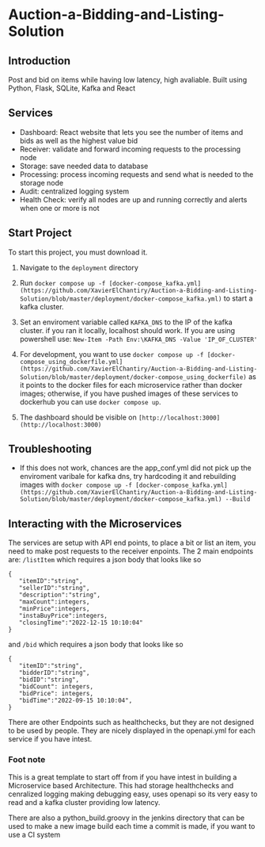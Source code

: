 # Auction-a-Bidding-and-Listing-Solution


## Introduction
Post and bid on items while having low latency, high avaliable. Built using Python, Flask, SQLite, Kafka and React

## Services
- Dashboard: React website that lets you see the number of items and bids as well as the highest value bid
- Receiver: validate and forward incoming requests to the processing node
- Storage: save needed data to database
- Processing: process incoming requests and send what is needed to the storage node
- Audit: centralized logging system
- Health Check: verify all nodes are up and running correctly and alerts when one or more is not

## Start Project
To start this project, you must download it.
1. Navigate to the `deployment` directory

2. Run `docker compose up -f [docker-compose_kafka.yml](https://github.com/XavierElChantiry/Auction-a-Bidding-and-Listing-Solution/blob/master/deployment/docker-compose_kafka.yml)` to start a kafka cluster.

3. Set an enviroment variable called `KAFKA_DNS` to the IP of the kafka cluster. if you ran it locally, localhost should work. If you are using powershell use: `New-Item -Path Env:\KAFKA_DNS -Value 'IP_OF_CLUSTER'`

4. For development, you want to use `docker compose up -f [docker-compose_using_dockerfile.yml](https://github.com/XavierElChantiry/Auction-a-Bidding-and-Listing-Solution/blob/master/deployment/docker-compose_using_dockerfile)` as it points to the docker files for each microservice rather than docker images; otherwise, if you have pushed images of these services to dockerhub you can use `docker compose up`.

5. The dashboard should be visible on `[http://localhost:3000](http://localhost:3000)`

## Troubleshooting
- If this does not work, chances are the app_conf.yml did not pick up the enviroment varibale for kafka dns, try hardcoding it and rebuilding images with `docker compose up -f [docker-compose_kafka.yml](https://github.com/XavierElChantiry/Auction-a-Bidding-and-Listing-Solution/blob/master/deployment/docker-compose_kafka.yml) --Build`

## Interacting with the Microservices
The services are setup with API end points, to place a bit or list an item, you need to make post requests to the receiver enpoints. The 2 main endpoints are:
`/listItem` which requires a json body that looks like so
```
{
   "itemID":"string",
   "sellerID":"string",
   "description":"string",
   "maxCount":integers,
   "minPrice":integers,
   "instaBuyPrice":integers,
   "closingTime":"2022-12-15 10:10:04"
}
```
and `/bid` which requires a json body that looks like so
```
{
   "itemID":"string",
   "bidderID":"string",
   "bidID":"string",
   "bidCount": integers,
   "bidPrice": integers,
   "bidTime":"2022-09-15 10:10:04",
}
```

There are other Endpoints such as healthchecks, but they are not designed to be used by people. They are nicely displayed in the openapi.yml for each service if you have intest.

### Foot note
This is a great template to start off from if you have intest in building a Microservice based Architecture. This had storage healthchecks and cenralized logging making debugging easy, uses openapi so its very easy to read and a kafka cluster providing low latency.

There are also a  python_build.groovy in the jenkins directory that can be used to make a new image build each time a commit is made, if you want to use a CI system
